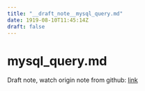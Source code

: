 ```yaml
---
title: "__draft_note__mysql_query.md"
date: 1919-08-10T11:45:14Z
draft: false
---
```


# mysql_query.md

Draft note, watch origin note from github: [link](https://github.com/tinghaolai/just-random-note/blob/master/db/mysql_query.md)